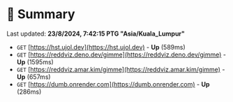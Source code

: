 # 📖 Summary
Last updated: **23/8/2024, 7:42:15 PTG "Asia/Kuala_Lumpur"**

- `GET` [https://hst.ujol.dev](https://hst.ujol.dev) - **Up** (589ms)
- `GET` [https://reddviz.deno.dev/gimme](https://reddviz.deno.dev/gimme) - **Up** (1595ms)
- `GET` [https://reddviz.amar.kim/gimme](https://reddviz.amar.kim/gimme) - **Up** (657ms)
- `GET` [https://dumb.onrender.com](https://dumb.onrender.com) - **Up** (286ms)
